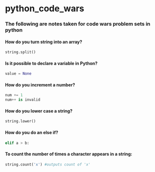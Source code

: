 # python_code_wars
### The following are notes taken for code wars problem sets in python

#### How do you turn string into an array?
```python
string.split()
```
#### Is it possible to declare a variable in Python?
```python
value = None
```
#### How do you increment a number?
```python
num += 1
num++ is invalid
```
#### How do you lower case a string?
```python
string.lower()
```
#### How do you do an else if?
```python
elif a > b:
```
#### To count the number of times a character appears in a string:
```python
string.count('x') #outputs count of 'x'
```
